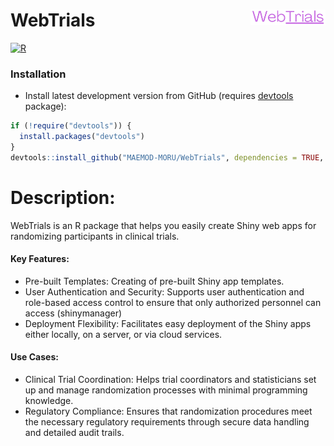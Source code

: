 # WebTrials <img src="man/figures/WebTrials.png" align="right" width="120" />

<!-- badges: start -->
[![R](https://img.shields.io/badge/R-%23276DC3.svg?logo=r&logoColor=white)](#)
<!-- badges: end -->
### Installation
* Install latest development version from GitHub (requires [devtools](https://github.com/hadley/devtools) package):

```r
if (!require("devtools")) {
  install.packages("devtools")
}
devtools::install_github("MAEMOD-MORU/WebTrials", dependencies = TRUE, build_vignettes = FALSE)
```
# Description: 
WebTrials is an R package that helps you easily create Shiny web apps for randomizing participants in clinical trials. 
#### Key Features:
*	Pre-built Templates: Creating of pre-built Shiny app templates.
*	User Authentication and Security: Supports user authentication and role-based access control to ensure that only authorized personnel can access (shinymanager)
*	Deployment Flexibility: Facilitates easy deployment of the Shiny apps either locally, on a server, or via cloud services.
#### Use Cases:
*	Clinical Trial Coordination: Helps trial coordinators and statisticians set up and manage randomization processes with minimal programming knowledge.
* Regulatory Compliance: Ensures that randomization procedures meet the necessary regulatory requirements through secure data handling and detailed audit trails.


